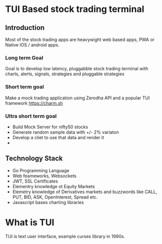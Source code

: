 # TUI Based stock trading terminal

## Introduction 
Most of the stock trading apps are heavywight web based apps, PWA or Native IOS / android apps.

### Long term Goal 
Goal is to develop low latency, pluggabble stock trading terminal with charts, alerts, signals, strategies and pluggable strategies 

### Short term goal
Make a mock trading application using Zerodha API and a popular TUI framework https://charm.sh 

### Ultra short term goal
+ Build Mock Server for nifty50 stocks
+ Generate random sample data with +/- 2% variaton
+ Develop a cliet to use that data and render it
+ 


## Technology Stack
+ Go Programming Language
+ Web feameworks, Websockets
+ JWT, SSL Certificates
+ Elementry knowledge ot Equity Markets
+ Elemetry knowledge of Derivatives markets and buzzwords like CALL, PUT, BID, ASK, OpenInterest, Spread etc.
+ Javascript bases charting libraries

# What is TUI 
TUI is text user interface, example curses library in 1990s.
